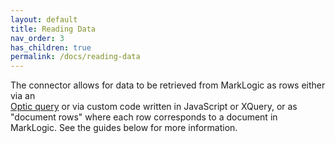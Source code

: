 ```yaml
---
layout: default
title: Reading Data
nav_order: 3
has_children: true
permalink: /docs/reading-data
---
```



The connector allows for data to be retrieved from MarkLogic as rows either via an  
[Optic query](https://docs.marklogic.com/guide/app-dev/OpticAPI#id_46710) or via custom code written in JavaScript or XQuery, or as "document rows" where each row corresponds
to a document in MarkLogic. See the guides below for more information.

